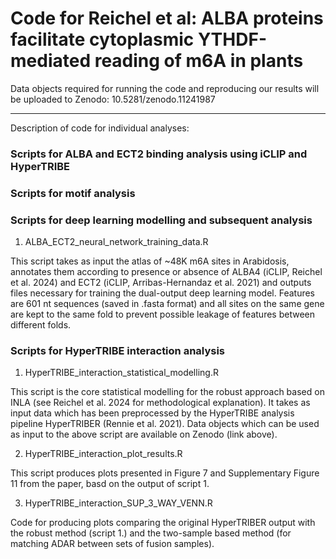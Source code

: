 # Code for Reichel et al: ALBA proteins facilitate cytoplasmic YTHDF-mediated reading of m6A in plants

Data objects required for running the code and reproducing our results will be uploaded to Zenodo: 10.5281/zenodo.11241987

---

Description of code for individual analyses:

### Scripts for ALBA and ECT2 binding analysis using iCLIP and HyperTRIBE

### Scripts for motif analysis

### Scripts for deep learning modelling and subsequent analysis

1. ALBA_ECT2_neural_network_training_data.R

This script takes as input the atlas of ~48K m6A sites in Arabidosis, annotates them according to presence or absence of ALBA4 (iCLIP, Reichel et al. 2024) and ECT2 (iCLIP, Arribas-Hernandaz et al. 2021) and outputs files necessary for training the dual-output deep learning model. Features are 601 nt sequences (saved in .fasta format) and all sites on the same gene are kept to the same fold to prevent possible leakage of features between different folds.

### Scripts for HyperTRIBE interaction analysis

1. HyperTRIBE_interaction_statistical_modelling.R

This script is the core statistical modelling for the robust approach based on INLA (see Reichel et al. 2024 for methodological explanation). It takes as input data which has been preprocessed by the HyperTRIBE analysis pipeline HyperTRIBER (Rennie et al. 2021). Data objects which can be used as input to the above script are available on Zenodo (link above).

2. HyperTRIBE_interaction_plot_results.R

This script produces plots presented in Figure 7 and Supplementary Figure 11 from the paper, basd on the output of script 1.

3. HyperTRIBE_interaction_SUP_3_WAY_VENN.R

Code for producing plots comparing the original HyperTRIBER output with the robust method (script 1.) and the two-sample based method (for matching ADAR between sets of fusion samples).
